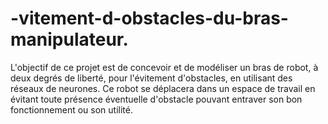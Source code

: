 # -vitement-d-obstacles-du-bras-manipulateur.
L'objectif de ce projet est de concevoir et de modéliser un bras de robot, à deux degrés de liberté, pour l'évitement d'obstacles, en utilisant des réseaux de neurones. Ce robot se déplacera dans un espace de travail en évitant toute présence éventuelle d'obstacle pouvant entraver son bon fonctionnement ou son utilité.
